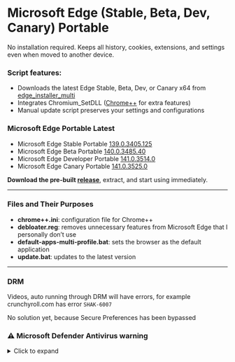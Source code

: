 ﻿# Microsoft Edge (Stable, Beta, Dev, Canary) Portable

No installation required. Keeps all history, cookies, extensions, and settings even when moved to another device.

### Script features:
 
* Downloads the latest Edge Stable, Beta, Dev, or Canary x64 from [edge_installer_multi](https://github.com/bibicadotnet/edge_installer_multi/releases)
* Integrates Chromium_SetDLL ([Chrome++](https://github.com/Bush2021/chrome_plus) for extra features)
* Manual update script preserves your settings and configurations
### Microsoft Edge Portable Latest
- Microsoft Edge Stable Portable [139.0.3405.125](https://github.com/bibicadotnet/microsoft-edge-multi-portable/releases/tag/edge-stable-portable-x64_139.0.3405.125_1.13.0)
- Microsoft Edge Beta Portable [140.0.3485.40](https://github.com/bibicadotnet/microsoft-edge-multi-portable/releases/tag/edge-beta-portable-x64_140.0.3485.40_1.13.0)
- Microsoft Edge Developer Portable [141.0.3514.0](https://github.com/bibicadotnet/microsoft-edge-multi-portable/releases/tag/edge-dev-portable-x64_141.0.3514.0_1.13.0)
- Microsoft Edge Canary Portable [141.0.3525.0](https://github.com/bibicadotnet/microsoft-edge-multi-portable/releases/tag/edge-canary-portable-x64_141.0.3525.0_1.13.0)

**Download the pre-built [release](https://github.com/bibicadotnet/microsoft-edge-multi-portable/releases)**, extract, and start using immediately.

---

### Files and Their Purposes

* **chrome++.ini**: configuration file for Chrome++
* **debloater.reg**: removes unnecessary features from Microsoft Edge that I personally don’t use
* **default-apps-multi-profile.bat**: sets the browser as the default application
* **update.bat**: updates to the latest version

---

### DRM

Videos, auto running through DRM will have errors, for example crunchyroll.com has error `SHAK-6007`

No solution yet, because Secure Preferences has been bypassed

### ⚠ Microsoft Defender Antivirus warning

<details>
  <summary>Click to expand</summary>

  Due to the way Microsoft Edge is bypassed to run as a portable app, Microsoft Defender Antivirus may falsely flag it as a trojan.  

  If this happens, allow/whitelist the file and wait for Microsoft Defender’s definitions to update and remove the false positive.  

  <img src="https://img.bibica.net/R09ou3pG.png" alt="R09ou3pG">
</details>



